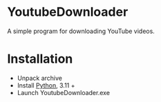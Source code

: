 ﻿# YoutubeDownloader
A simple program for downloading YouTube videos.
# Installation
* Unpack archive
* Install [Python](https://python.org), 3.11 +
* Launch YoutubeDownloader.exe
